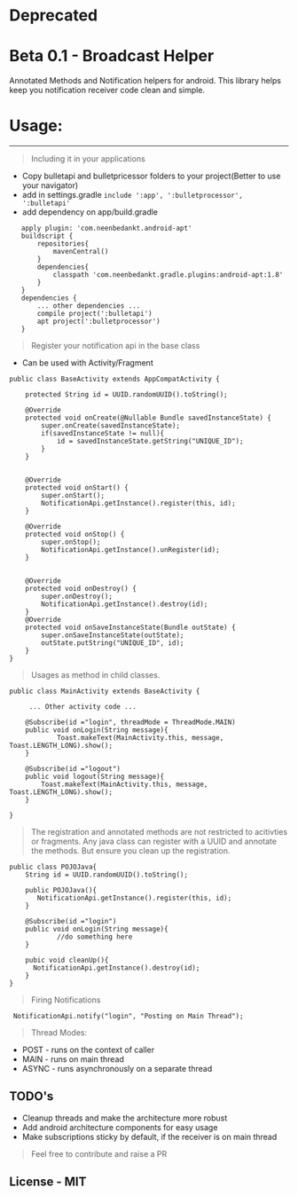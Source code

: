 # Deprecated

# Beta 0.1 - Broadcast Helper 

Annotated Methods and Notification helpers for android. This library helps keep you notification receiver code clean and simple.

# Usage:

--- 
> Including it in your applications
 - Copy bulletapi and bulletpricessor folders to your project(Better to use your navigator)
 - add in settings.gradle
 ``` include ':app', ':bulletprocessor', ':bulletapi' ```
 - add dependency on app/build.gradle
 ```
    apply plugin: 'com.neenbedankt.android-apt'
    buildscript {
        repositories{
            mavenCentral()
        }
        dependencies{
            classpath 'com.neenbedankt.gradle.plugins:android-apt:1.8'
        }
    }
    dependencies {
        ... other dependencies ...
        compile project(':bulletapi')
        apt project(':bulletprocessor')
    }
 ```
> Register your notification api in the base class


 - Can be used with Activity/Fragment
```
public class BaseActivity extends AppCompatActivity {

    protected String id = UUID.randomUUID().toString();

    @Override
    protected void onCreate(@Nullable Bundle savedInstanceState) {
        super.onCreate(savedInstanceState);
        if(savedInstanceState != null){
            id = savedInstanceState.getString("UNIQUE_ID");
        }
    }


    @Override
    protected void onStart() {
        super.onStart();
        NotificationApi.getInstance().register(this, id);
    }

    @Override
    protected void onStop() {
        super.onStop();
        NotificationApi.getInstance().unRegister(id);
    }


    @Override
    protected void onDestroy() {
        super.onDestroy();
        NotificationApi.getInstance().destroy(id);
    }
    @Override
    protected void onSaveInstanceState(Bundle outState) {
        super.onSaveInstanceState(outState);
        outState.putString("UNIQUE_ID", id);
    }
}

```


> Usages as method in child classes. 

```
public class MainActivity extends BaseActivity {
    
     ... Other activity code ... 
     
    @Subscribe(id ="login", threadMode = ThreadMode.MAIN)
    public void onLogin(String message){
            Toast.makeText(MainActivity.this, message, Toast.LENGTH_LONG).show();
    }

    @Subscribe(id ="logout")
    public void logout(String message){
        Toast.makeText(MainActivity.this, message, Toast.LENGTH_LONG).show();
    }

}

```

> The registration and annotated methods are not restricted to acitivties or fragments. Any java class can register with a UUID and annotate the methods. But ensure you clean up the registration.

```
public class POJOJava{
    String id = UUID.randomUUID().toString();
    
    public POJOJava(){
       NotificationApi.getInstance().register(this, id);
    }
    
    @Subscribe(id ="login")
    public void onLogin(String message){
            //do something here
    }
    
    pubic void cleanUp(){
      NotificationApi.getInstance().destroy(id);
    }
}

```

> Firing Notifications

```
 NotificationApi.notify("login", "Posting on Main Thread");
```
> Thread Modes:

  - POST - runs on the context of caller
  - MAIN - runs on main thread
  - ASYNC - runs asynchronously on a separate thread
  
  
## TODO's

- Cleanup threads and make the architecture more robust
- Add android architecture components for easy usage
- Make subscriptions sticky by default, if the receiver is on main thread

> Feel free to contribute and raise a PR


## License - MIT
